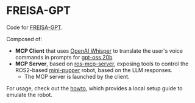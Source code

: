 # FREISA-GPT

Code for [FREISA-GPT](https://devpost.com/software/todo-hsifwn).

Composed of:

- **MCP Client** that uses [OpenAI Whisper](https://openai.com/index/whisper/) to translate the user's voice commands in prompts for [gpt-oss 20b](https://openai.com/index/introducing-gpt-oss/)
- **MCP Server**, based on [ros-mcp-server](https://github.com/robotmcp/ros-mcp-server), exposing tools to control the ROS2-based [mini-pupper](https://www.kickstarter.com/projects/mdrobotkits/mini-pupper-2-open-source-ros2-robot-kit-for-dreamers) robot, based on the LLM responses.
  - The MCP server is launched by the client.

For usage, check out the [howto](/docs/howto/howto-run-freisa-gpt.md), which provides a local setup guide to emulate the robot.

